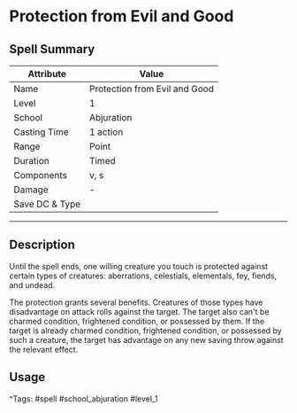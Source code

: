 # Protection from Evil and Good

## Spell Summary

| Attribute        | Value                  |
|------------------|------------------------|
| Name             | Protection from Evil and Good                 |
| Level            | 1                |
| School           | Abjuration          |
| Casting Time     | 1 action              |
| Range            | Point            |
| Duration         | Timed             |
| Components       | v, s             |
| Damage           | -               |
| Save DC & Type   |              |

---

## Description

Until the spell ends, one willing creature you touch is protected against certain types of creatures: aberrations, celestials, elementals, fey, fiends, and undead.

The protection grants several benefits. Creatures of those types have disadvantage on attack rolls against the target. The target also can't be charmed condition, frightened condition, or possessed by them. If the target is already charmed condition, frightened condition, or possessed by such a creature, the target has advantage on any new saving throw against the relevant effect.

## Usage


^Tags: #spell #school_abjuration #level_1